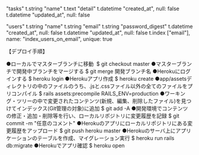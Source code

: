 "tasks"
  t.string   "name"
  t.text     "detail"
  t.datetime "created_at", null: false
  t.datetime "updated_at", null: false


"users"
  t.string      "name"
  t.string      "email"
  t.string      "password_digest"
  t.datetime    "created_at", null: false
  t.datetime    "updated_at", null: false
  t.index       ["email"], name: "index_users_on_email", unique: true


  【デプロイ手順】
  
  ●ローカルでマスターブランチに移動 
    $ git checkout master
  ●マスターブランチで開発中ブランチをマージする
    $ git merge 開発ブランチ名
  ●Herokuにログインする
    $ heroku login 
  ●Herokuアプリ作成
    $ heroku create
  ●app/assetsディレクトリの中のファイルのうち、.jsと.cssファイル以外の全てのファイルをプリコンパイル
    $ rails assets:precompile RAILS_ENV=production
  ●ワーキング・ツリーの中で変更されたコンテンツ(新規、編集、削除したファイル)を見つけてインデックス(Git管理の対象)に追加
    $ git add -A
  ●開発環境でコンテンツの修正・追加・削除等を行い、ローカルリポジトリに変更履歴を記録
    $ git commit -m "任意のコメント"
  ●Herokuのアプリにローカルリポジトリにある変更履歴をアップロード
    $ git push heroku master
  ●Herokuのサーバ上にアプリケーションのテーブルを作成、マイグレーション実行
    $ heroku run rails db:migrate
  ●Herokuでアプリ確認
    $ heroku open 
